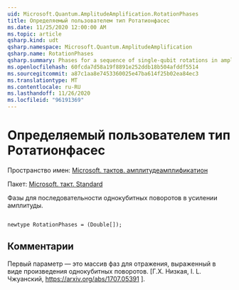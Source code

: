 ```yaml
---
uid: Microsoft.Quantum.AmplitudeAmplification.RotationPhases
title: Определяемый пользователем тип Ротатионфасес
ms.date: 11/25/2020 12:00:00 AM
ms.topic: article
qsharp.kind: udt
qsharp.namespace: Microsoft.Quantum.AmplitudeAmplification
qsharp.name: RotationPhases
qsharp.summary: Phases for a sequence of single-qubit rotations in amplitude amplification.
ms.openlocfilehash: 60fcda7d58a19f8891e252ddb18b504afddf5514
ms.sourcegitcommit: a87c1aa8e7453360025e47ba614f25b02ea84ec3
ms.translationtype: MT
ms.contentlocale: ru-RU
ms.lasthandoff: 11/26/2020
ms.locfileid: "96191369"
---
```

# <a name="rotationphases-user-defined-type"></a>Определяемый пользователем тип Ротатионфасес

Пространство имен: [Microsoft. тактов. амплитудеамплификатион](xref:Microsoft.Quantum.AmplitudeAmplification)

Пакет: [Microsoft. такт. Standard](https://nuget.org/packages/Microsoft.Quantum.Standard)


Фазы для последовательности однокубитных поворотов в усилении амплитуды.

```qsharp

newtype RotationPhases = (Double[]);
```



## <a name="remarks"></a>Комментарии

Первый параметр — это массив фаз для отражения, выраженный в виде произведения однокубитных поворотов.
[Г.Х. Низкая, I. L. Чжуанский, https://arxiv.org/abs/1707.05391 ].